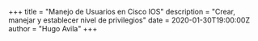 +++
title = "Manejo de Usuarios en Cisco IOS"
description = "Crear, manejar y establecer nivel de privilegios"
date = 2020-01-30T19:00:00Z
author = "Hugo Avila"
+++
